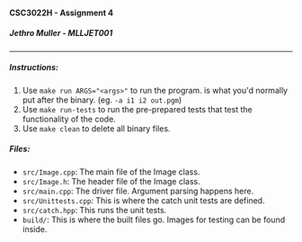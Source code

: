 #### CSC3022H - Assignment 4  
##### Jethro Muller - MLLJET001

----------

##### Instructions:

1. Use `make run ARGS="<args>"` to run the program. <args> is what you'd
normally put after the binary. (eg. `-a i1 i2 out.pgm`)
2. Use `make run-tests` to run the pre-prepared tests that test the
functionality of the code.
3. Use `make clean` to delete all binary files.

##### Files:

* `src/Image.cpp`: The main file of the Image class.
* `src/Image.h`: The header file of the Image class.
* `src/main.cpp`: The driver file. Argument parsing happens here.
* `src/Unittests.cpp`: This is where the catch unit tests are defined.
* `src/catch.hpp`: This runs the unit tests.
* `build/`: This is where the built files go. Images for testing can
be found inside.
